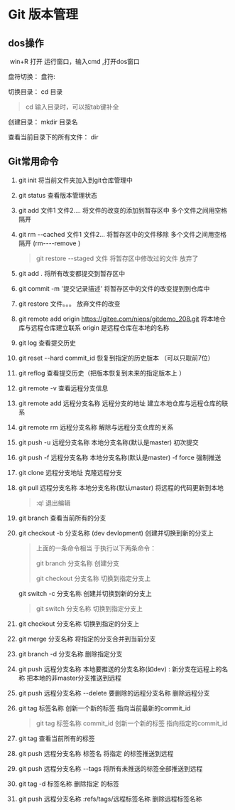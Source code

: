 # Git 版本管理 

## dos操作 

​    win+R  打开 运行窗口，输入cmd  ,打开dos窗口 

  盘符切换：  盘符:

 切换目录：  cd  目录

> cd 输入目录时，可以按tab键补全

 创建目录： mkdir 目录名 

 查看当前目录下的所有文件：   dir   

## Git常用命令

1.  git init  将当前文件夹加入到git仓库管理中 

2. git status  查看版本管理状态  

3. git add  文件1  文件2....   将文件的改变的添加到暂存区中  多个文件之间用空格隔开  

4. git rm --cached 文件1  文件2...   将暂存区中的文件移除  多个文件之间用空格隔开    (rm----remove )

   > git restore --staged 文件   将暂存区中修改过的文件  放弃了 

5. git add .  将所有改变都提交到暂存区中  

6. git commit -m '提交记录描述'    将暂存区中的文件的改变提到到仓库中  

7. git  restore 文件。。。   放弃文件的改变  

8. git remote add origin https://gitee.com/nieps/gitdemo_208.git    将本地仓库与远程仓库建立联系  origin 是远程仓库在本地的名称   

9. git  log 查看提交历史 

10. git reset  --hard  commit_id  恢复到指定的历史版本  （可以只取前7位）

11. git reflog  查看提交历史（把版本恢复到未来的指定版本上 ）

12. git remote -v  查看远程分支信息  

13. git remote add 远程分支名称   远程分支的地址   建立本地仓库与远程仓库的联系 

14. git remote rm 远程分支名称   解除与远程分支仓库的关系

15. git push -u 远程分支名称   本地分支名称(默认是master)  初次提交   

16. git push -f  远程分支名称   本地分支名称(默认是master)    -f force  强制推送  

17. git clone 远程分支地址  克隆远程分支 

18. git pull 远程分支名称  本地分支名称(默认master)   将远程的代码更新到本地  

    > :q!    退出编辑

19. git branch   查看当前所有的分支  

20. git checkout -b 分支名称  (dev  devlopment)   创建并切换到新的分支上  

    > 上面的一条命令相当 于执行以下两条命令：
    >
    > git branch 分支名称   创建分支 
    >
    > git checkout 分支名称   切换到指定分支上 
    
    git switch -c 分支名称   创建并切换到新的分支上  
    
    > git switch 分支名称   切换到指定分支上 

21. git checkout 分支名称   切换到指定的分支上  

22. git merge 分支名称    将指定的分支合并到当前分支 

23. git branch -d 分支名称   删除指定分支   

24. git push 远程分支名称   本地要推送的分支名称(如dev) :  新分支在远程上的名称    把本地的非master分支推送到远程  

25. git push 远程分支名称   --delete 要删除的远程分支名称      删除远程分支  

26. git tag  标签名称   创新一个新的标签 指向当前最新的commit_id   

    > git tag 标签名称   commit_id     创新一个新的标签 指向指定的commit_id

27. git tag     查看当前所有的标签  

28. git push 远程分支名称   标签名 将指定 的标签推送到远程   

29. git push 远程分支名称  --tags   将所有未推送的标签全部推送到远程   

30. git tag -d 标签名称   删除指定 的标签   

31. git  push 远程分支名称   :refs/tags/远程标签名称     删除远程标签名称  

​    

​    

​    

​    

​    

​    

